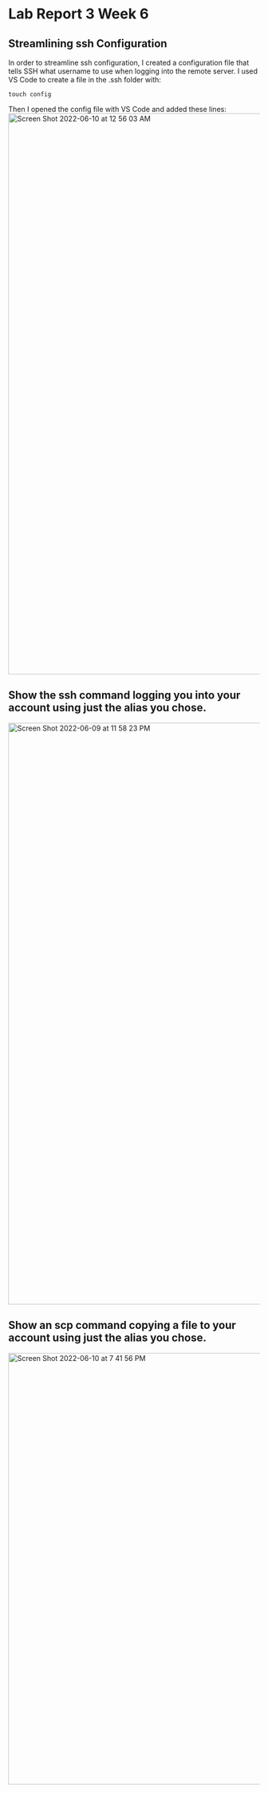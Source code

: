 # Lab Report 3 Week 6

## Streamlining ssh Configuration


In order to streamline ssh configuration, I created a configuration file that tells SSH what username to use when logging into the remote server. I used VS Code to create a file in the .ssh folder with:

    touch config

Then I opened the config file with VS Code and added these lines:
<img width="1122" alt="Screen Shot 2022-06-10 at 12 56 03 AM" src="https://user-images.githubusercontent.com/103763994/173168998-3c87a37a-0d23-4048-a4a2-a73f4fa54a4c.png">

## Show the ssh command logging you into your account using just the alias you chose.

<img width="1163" alt="Screen Shot 2022-06-09 at 11 58 23 PM" src="https://user-images.githubusercontent.com/103763994/173169027-c1a7a8d9-1f5b-478f-8111-327aa9ab25bf.png">

## Show an scp command copying a file to your account using just the alias you chose.
<img width="863" alt="Screen Shot 2022-06-10 at 7 41 56 PM" src="https://user-images.githubusercontent.com/103763994/173169608-c46fc054-ec7c-47db-93ff-2a25d0e4283c.png">
